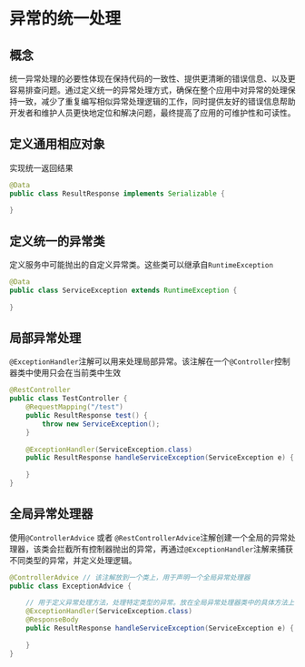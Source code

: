 # 异常的统一处理

## 概念

统一异常处理的必要性体现在保持代码的一致性、提供更清晰的错误信息、以及更容易排查问题。通过定义统一的异常处理方式，确保在整个应用中对异常的处理保持一致，减少了重复编写相似异常处理逻辑的工作，同时提供友好的错误信息帮助开发者和维护人员更快地定位和解决问题，最终提高了应用的可维护性和可读性。

## 定义通用相应对象

实现统一返回结果

```java
@Data
public class ResultResponse implements Serializable {
    
}
```

## 定义统一的异常类

定义服务中可能抛出的自定义异常类。这些类可以继承自`RuntimeException`

```java
@Data
public class ServiceException extends RuntimeException {
    
}
```

## 局部异常处理

`@ExceptionHandler`注解可以用来处理局部异常。该注解在一个`@Controller`控制器类中使用只会在当前类中生效

```java
@RestController
public class TestController {
    @RequestMapping("/test")
    public ResultResponse test() {
        throw new ServiceException();
    }
    
    @ExceptionHandler(ServiceException.class)
    public ResultResponse handleServiceException(ServiceException e) {
        
    }
}
```



## 全局异常处理器

使用`@ControllerAdvice` 或者 `@RestControllerAdvice`注解创建一个全局的异常处理器，该类会拦截所有控制器抛出的异常，再通过`@ExceptionHandler`注解来捕获不同类型的异常，并定义处理逻辑。

```java
@ControllerAdvice // 该注解放到一个类上，用于声明一个全局异常处理器
public class ExceptionAdvice {
    
    // 用于定义异常处理方法，处理特定类型的异常。放在全局异常处理器类中的具体方法上
    @ExceptionHandler(ServiceException.class) 
    @ResponseBody
    public ResultResponse handleServiceException(ServiceException e) {
        
    }
}
```

